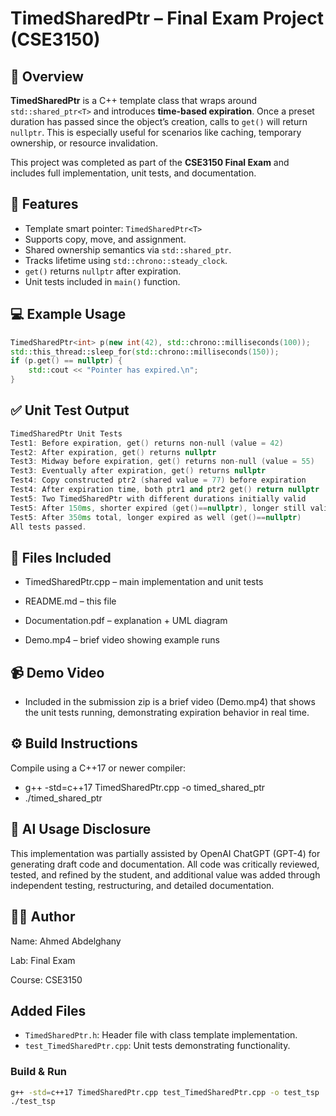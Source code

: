 # TimedSharedPtr – Final Exam Project (CSE3150)

## 🧠 Overview

**TimedSharedPtr** is a C++ template class that wraps around `std::shared_ptr<T>` and introduces **time-based expiration**. Once a preset duration has passed since the object’s creation, calls to `get()` will return `nullptr`. This is especially useful for scenarios like caching, temporary ownership, or resource invalidation.

This project was completed as part of the **CSE3150 Final Exam** and includes full implementation, unit tests, and documentation.

## 🔧 Features

- Template smart pointer: `TimedSharedPtr<T>`
- Supports copy, move, and assignment.
- Shared ownership semantics via `std::shared_ptr`.
- Tracks lifetime using `std::chrono::steady_clock`.
- `get()` returns `nullptr` after expiration.
- Unit tests included in `main()` function.

## 💻 Example Usage

```cpp
TimedSharedPtr<int> p(new int(42), std::chrono::milliseconds(100));
std::this_thread::sleep_for(std::chrono::milliseconds(150));
if (p.get() == nullptr) {
    std::cout << "Pointer has expired.\n";
}

```
 ## ✅ Unit Test Output
```cpp
TimedSharedPtr Unit Tests
Test1: Before expiration, get() returns non-null (value = 42)
Test2: After expiration, get() returns nullptr
Test3: Midway before expiration, get() returns non-null (value = 55)
Test3: Eventually after expiration, get() returns nullptr
Test4: Copy constructed ptr2 (shared value = 77) before expiration
Test4: After expiration time, both ptr1 and ptr2 get() return nullptr
Test5: Two TimedSharedPtr with different durations initially valid
Test5: After 150ms, shorter expired (get()==nullptr), longer still valid
Test5: After 350ms total, longer expired as well (get()==nullptr)
All tests passed.
```
## 📁 Files Included
- TimedSharedPtr.cpp – main implementation and unit tests

- README.md – this file

- Documentation.pdf  – explanation + UML diagram

- Demo.mp4  – brief video showing example runs

## 📹 Demo Video
- Included in the submission zip is a brief video (Demo.mp4) that shows the unit tests running, demonstrating expiration behavior in real time.

## ⚙️ Build Instructions
Compile using a C++17 or newer compiler:


- g++ -std=c++17 TimedSharedPtr.cpp -o timed_shared_ptr
- ./timed_shared_ptr
## 🤖 AI Usage Disclosure
This implementation was partially assisted by OpenAI ChatGPT (GPT-4) for generating draft code and documentation. All code was critically reviewed, tested, and refined by the student, and additional value was added through independent testing, restructuring, and detailed documentation.

## 🧑‍🎓 Author
Name: Ahmed Abdelghany

Lab: Final Exam

Course: CSE3150


## Added Files
- `TimedSharedPtr.h`: Header file with class template implementation.
- `test_TimedSharedPtr.cpp`: Unit tests demonstrating functionality.

### Build & Run
```bash
g++ -std=c++17 TimedSharedPtr.cpp test_TimedSharedPtr.cpp -o test_tsp
./test_tsp
```